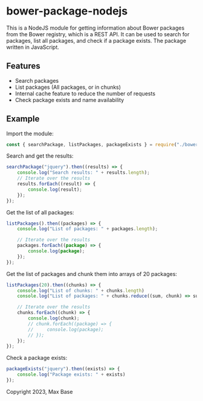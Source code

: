 # bower-package-nodejs

This is a NodeJS module for getting information about Bower packages from the Bower registry, which is a REST API. It can be used to search for packages, list all packages, and check if a package exists. The package written in JavaScript.

## Features

- Search packages
- List packages (All packages, or in chunks)
- Internal cache feature to reduce the number of requests
- Check package exists and name availability

## Example

Import the module:

```javascript
const { searchPackage, listPackages, packageExists } = require("./bower-package");
```

Search and get the results:

```javascript
searchPackage("jquery").then((results) => {
	console.log("Search results: " + results.length);
	// Iterate over the results
	results.forEach((result) => {
		console.log(result);
	});
});
```

Get the list of all packages:

```javascript
listPackages().then((packages) => {
	console.log("List of packages: " + packages.length);

	// Iterate over the results
	packages.forEach((package) => {
		console.log(package);
	});
});
```

Get the list of packages and chunk them into arrays of 20 packages:

```javascript
listPackages(20).then((chunks) => {
	console.log("List of chunks: " + chunks.length)
	console.log("List of packages: " + chunks.reduce((sum, chunk) => sum + chunk.length, 0));

	// Iterate over the results
	chunks.forEach((chunk) => {
		console.log(chunk);
		// chunk.forEach((package) => {
		//     console.log(package);
		// });
	});
});
```

Check a package exists:

```javascript
packageExists("jquery").then((exists) => {
	console.log("Package exists: " + exists)
});
```

Copyright 2023, Max Base
